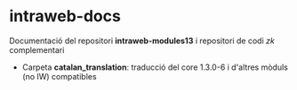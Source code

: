 intraweb-docs
=============

Documentació del repositori **intraweb-modules13** i repositori de codi *zk* complementari

- Carpeta **catalan_translation**: traducció del core 1.3.0-6 i d'altres mòduls (no IW) compatibles
